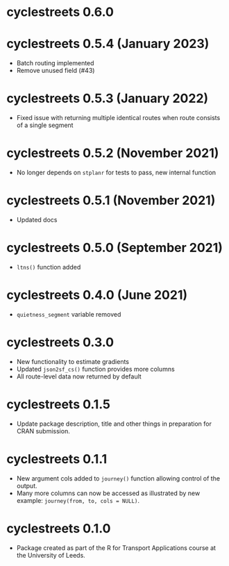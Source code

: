 # cyclestreets 0.6.0

# cyclestreets 0.5.4 (January 2023)

* Batch routing implemented
* Remove unused field (#43)

# cyclestreets 0.5.3 (January 2022)

* Fixed issue with returning multiple identical routes when route consists of a single segment

# cyclestreets 0.5.2 (November 2021)

* No longer depends on `stplanr` for tests to pass, new internal function

# cyclestreets 0.5.1 (November 2021)

* Updated docs

# cyclestreets 0.5.0 (September 2021)

* `ltns()` function added

# cyclestreets 0.4.0 (June 2021)

* `quietness_segment` variable removed

# cyclestreets 0.3.0

* New functionality to estimate gradients
* Updated `json2sf_cs()` function provides more columns
* All route-level data now returned by default 

# cyclestreets 0.1.5

* Update package description, title and other things in preparation for CRAN submission.

# cyclestreets 0.1.1

* New argument cols added to `journey()` function allowing control of the output.
* Many more columns can now be accessed as illustrated by new example: `journey(from, to, cols = NULL)`.

# cyclestreets 0.1.0

* Package created as part of the R for Transport Applications course at the University of Leeds.
